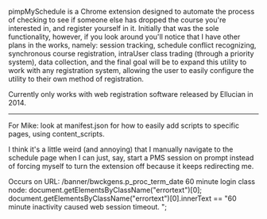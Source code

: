 pimpMySchedule is a Chrome extension designed to automate the process of checking to see if someone else has dropped the course you're interested in, and register yourself in it. Initially that was the sole functionality, however, if you look around you'll notice that I have other plans in the works, namely: session tracking, schedule conflict recognizing, synchronous course registration, intraUser class trading (through a priority system), data collection, and the final goal will be to expand this utility to work with any registration system, allowing the user to easily configure the utility to their own method of registration.

Currently only works with web registration software released by Ellucian in 2014.




*****

For Mike: look at manifest.json for how to easily add scripts to specific pages, using content_scripts.

I think it's a little weird (and annoying) that I manually navigate to the schedule page when I can just, say, start a PMS session on prompt instead of forcing myself to turn the extension off because it keeps redirecting me.

Occurs on URL: /banner/bwckgens.p_proc_term_date
60 minute login class node:
document.getElementsByClassName("errortext")[0];
document.getElementsByClassName("errortext")[0].innerText == "60 minute inactivity caused web session timeout. ";

